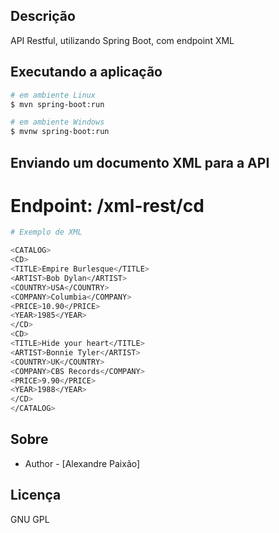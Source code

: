 ## Descrição

API Restful, utilizando Spring Boot, com endpoint XML


## Executando a aplicação

```bash
# em ambiente Linux
$ mvn spring-boot:run 

# em ambiente Windows
$ mvnw spring-boot:run 
```

## Enviando um documento XML para a API

# Endpoint: /xml-rest/cd

```bash
# Exemplo de XML

<CATALOG>
<CD>
<TITLE>Empire Burlesque</TITLE>
<ARTIST>Bob Dylan</ARTIST>
<COUNTRY>USA</COUNTRY>
<COMPANY>Columbia</COMPANY>
<PRICE>10.90</PRICE>
<YEAR>1985</YEAR>
</CD>
<CD>
<TITLE>Hide your heart</TITLE>
<ARTIST>Bonnie Tyler</ARTIST>
<COUNTRY>UK</COUNTRY>
<COMPANY>CBS Records</COMPANY>
<PRICE>9.90</PRICE>
<YEAR>1988</YEAR>
</CD>
</CATALOG>


```

## Sobre

- Author - [Alexandre Paixão]

## Licença

GNU GPL

